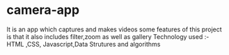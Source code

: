 # camera-app
It is an app which captures and makes videos
some features of this project is that it also includes filter,zoom as well as gallery
Technology used  :- HTML ,CSS, Javascript,Data Strutures and algorithms
